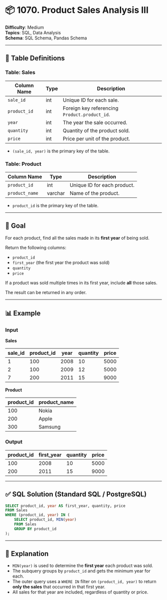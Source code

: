 # 📦 1070. Product Sales Analysis III

**Difficulty**: Medium  
**Topics**: SQL, Data Analysis  
**Schema**: SQL Schema, Pandas Schema  

---

## 📘 Table Definitions

### Table: Sales

| Column Name | Type  | Description                                               |
|-------------|-------|-----------------------------------------------------------|
| `sale_id`   | int   | Unique ID for each sale.                                  |
| `product_id`| int   | Foreign key referencing `Product.product_id`.             |
| `year`      | int   | The year the sale occurred.                               |
| `quantity`  | int   | Quantity of the product sold.                             |
| `price`     | int   | Price per unit of the product.                            |

- `(sale_id, year)` is the primary key of the table.

### Table: Product

| Column Name   | Type    | Description                    |
|---------------|---------|--------------------------------|
| `product_id`  | int     | Unique ID for each product.    |
| `product_name`| varchar | Name of the product.           |

- `product_id` is the primary key of the table.

---

## 🎯 Goal

For each product, find all the sales made in its **first year** of being sold.

Return the following columns:
- `product_id`
- `first_year` (the first year the product was sold)
- `quantity`
- `price`

If a product was sold multiple times in its first year, include **all** those sales.

The result can be returned in any order.

---

## 📊 Example

### Input

**Sales**

| sale_id | product_id | year | quantity | price |
|---------|------------|------|----------|-------|
| 1       | 100        | 2008 | 10       | 5000  |
| 2       | 100        | 2009 | 12       | 5000  |
| 7       | 200        | 2011 | 15       | 9000  |

**Product**

| product_id | product_name |
|------------|--------------|
| 100        | Nokia        |
| 200        | Apple        |
| 300        | Samsung      |

### Output

| product_id | first_year | quantity | price |
|------------|------------|----------|-------|
| 100        | 2008       | 10       | 5000  |
| 200        | 2011       | 15       | 9000  |

---

## ✅ SQL Solution (Standard SQL / PostgreSQL)

```sql
SELECT product_id, year AS first_year, quantity, price
FROM Sales
WHERE (product_id, year) IN (
    SELECT product_id, MIN(year)
    FROM Sales
    GROUP BY product_id
);
```

---

## 🧠 Explanation

- `MIN(year)` is used to determine the **first year** each product was sold.
- The subquery groups by `product_id` and gets the minimum year for each.
- The outer query uses a `WHERE IN` filter on `(product_id, year)` to return **only the sales** that occurred in that first year.
- All sales for that year are included, regardless of quantity or price.
